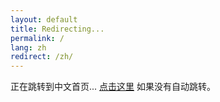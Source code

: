 ```yaml
---
layout: default
title: Redirecting...
permalink: /
lang: zh
redirect: /zh/
---
```


正在跳转到中文首页... [点击这里](/zh/) 如果没有自动跳转。

<script>
  window.location.href = "/zh/";
</script>
